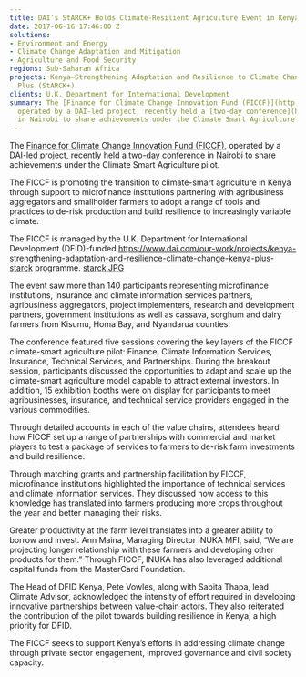```yaml
---
title: DAI’s StARCK+ Holds Climate-Resilient Agriculture Event in Kenya
date: 2017-06-16 17:46:00 Z
solutions:
- Environment and Energy
- Climate Change Adaptation and Mitigation
- Agriculture and Food Security
regions: Sub-Saharan Africa
projects: Kenya—Strengthening Adaptation and Resilience to Climate Change in Kenya
  Plus (StARCK+)
clients: U.K. Department for International Development
summary: The [Finance for Climate Change Innovation Fund (FICCF)](http://ficcf.com/index.php/climate-smart-agriculture/csa),
  operated by a DAI-led project, recently held a [two-day conference](https://www.climatesmartag.org/)
  in Nairobi to share achievements under the Climate Smart Agriculture pilot.
---
```


The [Finance for Climate Change Innovation Fund (FICCF)](http://ficcf.com/index.php/climate-smart-agriculture/csa), operated by a DAI-led project, recently held a [two-day conference](https://www.climatesmartag.org/) in Nairobi to share achievements under the Climate Smart Agriculture pilot.



 
The FICCF is promoting the transition to climate-smart agriculture in Kenya through support to microfinance institutions partnering with agribusiness aggregators and smallholder farmers to adopt a range of tools and practices to de-risk production and build resilience to increasingly variable climate. 

The FICCF is managed by the U.K. Department for International Development (DFID)-funded https://www.dai.com/our-work/projects/kenya-strengthening-adaptation-and-resilience-climate-change-kenya-plus-starck programme. [starck.JPG](/uploads/starck.JPG "DAI's Cathy Shaw leads a breakout group.")
 
The event saw more than 140 participants representing microfinance institutions, insurance and climate information services partners, agribusiness aggregators, project implementers, research and development partners, government institutions as well as cassava, sorghum and dairy farmers from Kisumu, Homa Bay, and Nyandarua counties. 
 
The conference featured five sessions covering the key layers of the FICCF climate-smart agriculture pilot: Finance, Climate Information Services, Insurance, Technical Services, and Partnerships. During the breakout session, participants discussed the opportunities to adapt and scale up the climate-smart agriculture model capable to attract external investors. In addition, 15 exhibition booths were on display for participants to meet agribusinesses, insurance, and technical service providers engaged in the various commodities.
 
Through detailed accounts in each of the value chains, attendees heard how FICCF set up a range of partnerships with commercial and market players to test a package of services to farmers to de-risk farm investments and build resilience.
 
Through matching grants and partnership facilitation by FICCF, microfinance institutions highlighted the importance of technical services and climate information services. They discussed how access to this knowledge has translated into farmers producing more crops throughout the year and better managing their risks.
 
Greater productivity at the farm level translates into a greater ability to borrow and invest. Ann Maina, Managing Director INUKA MFI, said, “We are projecting longer relationship with these farmers and developing other products for them.” Through FICCF, INUKA has also leveraged additional capital funds from the MasterCard Foundation.
 
The Head of DFID Kenya, Pete Vowles, along with Sabita Thapa, lead Climate Advisor, acknowledged the intensity of effort required in developing innovative partnerships between value-chain actors. They also reiterated the contribution of the pilot towards building resilience in Kenya, a high priority for DFID.
 
The FICCF seeks to support Kenya’s efforts in addressing climate change through private sector engagement, improved governance and civil society capacity.